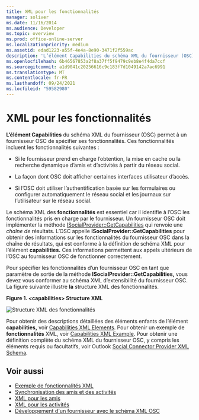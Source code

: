 ```yaml
---
title: XML pour les fonctionnalités
manager: soliver
ms.date: 11/16/2014
ms.audience: Developer
ms.topic: overview
ms.prod: office-online-server
ms.localizationpriority: medium
ms.assetid: edad1223-a55f-4e4a-8e90-3471f2f559ac
description: 'L’élément Capabilities du schéma XML du fournisseur (OSC) permet à un fournisseur OSC de spécifier ses fonctionnalités. Ces fonctionnalités incluent les fonctionnalités suivantes :'
ms.openlocfilehash: 6b46567853a2f8a37ff5f9479c9eb8e4f4da7ccf
ms.sourcegitcommit: a1d9041c20256616c9c183f7d1049142a7ac6991
ms.translationtype: MT
ms.contentlocale: fr-FR
ms.lasthandoff: 09/24/2021
ms.locfileid: "59582980"
---
```

# <a name="xml-for-capabilities"></a>XML pour les fonctionnalités

**L’élément Capabilities** du schéma XML du fournisseur (OSC) permet à un fournisseur OSC de spécifier ses fonctionnalités. Ces fonctionnalités incluent les fonctionnalités suivantes : 
  
- Si le fournisseur prend en charge l’obtention, la mise en cache ou la recherche dynamique d’amis et d’activités à partir du réseau social.
    
- La façon dont OSC doit afficher certaines interfaces utilisateur d’accès.
    
- Si l’OSC doit utiliser l’authentification basée sur les formulaires ou configurer automatiquement le réseau social et les journaux sur l’utilisateur sur le réseau social.
    
Le schéma XML des **fonctionnalités** est essentiel car il identifie à l’OSC les fonctionnalités pris en charge par le fournisseur. Un fournisseur OSC doit implémenter la méthode [ISocialProvider::GetCapabilities](isocialprovider-getcapabilities.md) qui renvoie une  _chaîne de_ résultats. L’OSC appelle **ISocialProvider::GetCapabilities** pour obtenir des informations sur  les fonctionnalités du fournisseur OSC dans la chaîne de résultats, qui est conforme à la définition de schéma XML pour l’élément **capabilities.** Ces informations permettent aux appels ultérieurs de l’OSC au fournisseur OSC de fonctionner correctement. 
  
Pour spécifier les fonctionnalités d’un fournisseur OSC en tant que paramètre de sortie de la méthode **ISocialProvider::GetCapabilities,** vous devez vous conformer au schéma XML d’extensibilité du fournisseur OSC. La figure suivante illustre **la** structure XML des fonctionnalités. 
  
**Figure 1. \<capabilities\> Structure XML**

![Structure XML des fonctionnalités](media/ol14oscref_Specifyingxmlforcapabilities_image1.gif)
  
Pour obtenir des descriptions détaillées des éléments enfants de l’élément **capabilities,** voir [Capabilities XML Elements](capabilities-xml-elements.md). Pour obtenir un exemple de **fonctionnalités** XML, voir [Capabilities XML Example](capabilities-xml-example.md). Pour obtenir une définition complète du schéma XML du fournisseur OSC, y compris les éléments requis ou facultatifs, voir Outlook [Social Connector Provider XML Schema](outlook-social-connector-provider-xml-schema.md).
  
## <a name="see-also"></a>Voir aussi

- [Exemple de fonctionnalités XML](capabilities-xml-example.md)  
- [Synchronisation des amis et des activités](synchronizing-friends-and-activities.md)  
- [XML pour les amis](xml-for-friends.md)  
- [XML pour les activités](xml-for-activities.md)
- [Développement d'un fournisseur avec le schéma XML OSC](developing-a-provider-with-the-osc-xml-schema.md)

